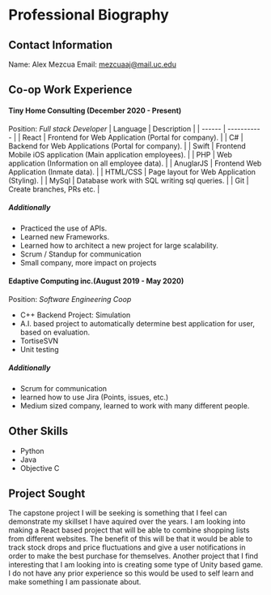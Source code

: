 # Professional Biography

## **Contact Information**
Name: Alex Mezcua
Email: mezcuaaj@mail.uc.edu

## **Co-op Work Experience**
#### Tiny Home Consulting (December 2020 - Present)
Position: *Full stack Developer*
| Language | Description |
| ------     | ----------- |
| React      | Frontend for Web Application (Portal for company). |
| C#         | Backend for Web Applications (Portal for company). |
| Swift      | Frontend Mobile iOS application (Main application employees). |
| PHP        | Web application (Information on all employee data). |
| AnuglarJS  | Frontend Web Application (Inmate data). |
| HTML/CSS   | Page layout for Web Application (Styling). |
| MySql      | Database work with SQL writing sql queries. |
| Git        | Create branches, PRs etc. |

##### Additionally 
- Practiced the use of APIs.
- Learned new Frameworks.
- Learned how to architect a new project for large scalability.
- Scrum / Standup for communication
- Small company, more impact on projects


#### Edaptive Computing inc.(August 2019 - May 2020)
Position: *Software Engineering Coop*
- C++ Backend Project: Simulation
- A.I. based project to automatically determine best application for user, based on evaluation.
- TortiseSVN
- Unit testing

##### Additionally 
- Scrum for communication
- learned how to use Jira (Points, issues, etc.)
- Medium sized company, learned to work with many different people.

## **Other Skills**
- Python
- Java
- Objective C

## **Project Sought**
The capstone project I will be seeking is something that I feel can demonstrate my skillset I have aquired over the years. I am looking into making a React based project that will be able to combine shopping lists from different websites. The benefit of this will be that it would be able to track stock drops and price fluctuations and give a user notifications in order to make the best purchase for themselves. Another project that I find interesting that I am looking into is creating some type of Unity based game. I do not have any prior experience so this would be used to self learn and make something I am passionate about.
